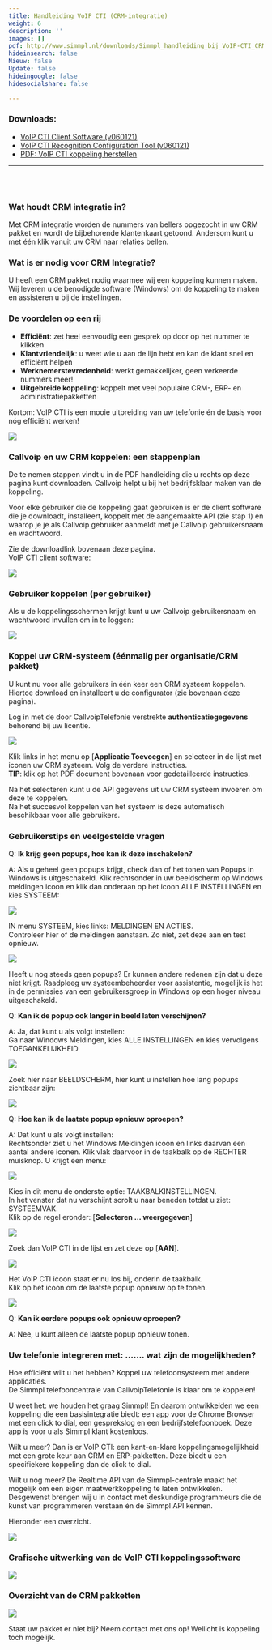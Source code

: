 ```yaml
---
title: Handleiding VoIP CTI (CRM-integratie)
weight: 6
description: ''
images: []
pdf: http://www.simmpl.nl/downloads/Simmpl_handleiding_bij_VoIP-CTI_CRM-koppelingen.pdf
hideinsearch: false
Nieuw: false
Update: false
hideingoogle: false
hidesocialshare: false

---
```

<h3>Downloads:</h3>

* [VoIP CTI Client Software (v060121)](https://downloadcloudcti.blob.core.windows.net/files/setups/voipcticonfigurationsetup.exe)
* [VoIP CTI Recognition Configuration Tool (v060121)](https://downloadcloudcti.blob.core.windows.net/files/setups/voipcticonfigurationsetup.exe)
* [PDF: VoIP CTI koppeling herstellen](http://files.callvoip.nl/downloads/Callvoip_handleiding_VoIP_CTI_login.pdf)

<hr>
<br><br>
<h3>Wat houdt CRM integratie in?</h3>

Met CRM integratie worden de nummers van bellers opgezocht in uw CRM pakket en wordt de bijbehorende klantenkaart getoond. Andersom kunt u met één klik vanuit uw CRM naar relaties bellen.

<h3>Wat is er nodig voor CRM Integratie?</h3>

U heeft een CRM pakket nodig waarmee wij een koppeling kunnen maken. Wij leveren u de benodigde software (Windows) om de koppeling te maken en assisteren u bij de instellingen.

<h3>De voordelen op een rij</h3>

* **Efficiënt**: zet heel eenvoudig een gesprek op door op het nummer te klikken
* **Klantvriendelijk**: u weet wie u aan de lijn hebt en kan de klant snel en efficiënt helpen
* **Werknemerstevredenheid**: werkt gemakkelijker, geen verkeerde nummers meer!
* **Uitgebreide koppeling**: koppelt met veel populaire CRM-, ERP- en administratiepakketten

Kortom: VoIP CTI is een mooie uitbreiding van uw telefonie én de basis voor nóg efficiënt werken!

![](https://res.cloudinary.com/callvoip/image/upload/v1566224907/voipcti-1_ntzwi9.png)

<h3>Callvoip en uw CRM koppelen: een stappenplan</h3>

De te nemen stappen vindt u in de PDF handleiding die u rechts op deze pagina kunt downloaden. Callvoip helpt u bij het bedrijfsklaar maken van de koppeling.

Voor elke gebruiker die de koppeling gaat gebruiken is er de client software die je downloadt, installeert, koppelt met de aangemaakte API (zie stap 1) en waarop je je als Callvoip gebruiker aanmeldt met je Callvoip gebruikersnaam en wachtwoord.

Zie de downloadlink bovenaan deze pagina.  
VoIP CTI client software:

![](https://res.cloudinary.com/callvoip/image/upload/v1566225429/voipcti-3_sgykr4.png)

<h3>Gebruiker koppelen (per gebruiker)</h3>

Als u de koppelingsschermen krijgt kunt u uw Callvoip gebruikersnaam en wachtwoord invullen om in te loggen:

![](https://res.cloudinary.com/callvoip/image/upload/v1566225603/voipcti-4_xbx9l6.png)

<h3>Koppel uw CRM-systeem (éénmalig per organisatie/CRM pakket)</h3>

U kunt nu voor alle gebruikers in één keer een CRM systeem koppelen.  
Hiertoe download en installeert u de configurator (zie bovenaan deze pagina).

Log in met de door CallvoipTelefonie verstrekte **authenticatiegegevens** behorend bij uw licentie.

![](https://res.cloudinary.com/callvoip/image/upload/v1566225842/voipcti-5_wp4zfl.png)

Klik links in het menu op \[**Applicatie Toevoegen**\] en selecteer in de lijst met iconen uw CRM systeem. Volg de verdere instructies.  
**TIP**: klik op het PDF document bovenaan voor gedetailleerde instructies.

Na het selecteren kunt u de API gegevens uit uw CRM systeem invoeren om deze te koppelen.  
Na het succesvol koppelen van het systeem is deze automatisch beschikbaar voor alle gebruikers.

<h3>Gebruikerstips en veelgestelde vragen</h3>

Q: **Ik krijg geen popups, hoe kan ik deze inschakelen?**

A: Als u geheel geen popups krijgt, check dan of het tonen van Popups in Windows is uitgeschakeld. Klik rechtsonder in uw beeldscherm op Windows meldingen icoon en klik dan onderaan op het icoon ALLE INSTELLINGEN en kies SYSTEEM:

![](https://res.cloudinary.com/callvoip/image/upload/v1566290356/voipcti-6_jva3d8.png)

IN menu SYSTEEM, kies links: MELDINGEN EN ACTIES.  
Controleer hier of de meldingen aanstaan. Zo niet, zet deze aan en test opnieuw.

![](https://res.cloudinary.com/callvoip/image/upload/v1566290445/voipcti-7_actkhf.png)

Heeft u nog steeds geen popups? Er kunnen andere redenen zijn dat u deze niet krijgt.  Raadpleeg uw systeembeheerder voor assistentie, mogelijk is het in de permissies van een gebruikersgroep in Windows op een hoger niveau uitgeschakeld.

Q: **Kan ik de popup ook langer in beeld laten verschijnen?**

A: Ja, dat kunt u als volgt instellen:  
Ga naar Windows Meldingen, kies ALLE INSTELLINGEN en kies vervolgens TOEGANKELIJKHEID

![](https://res.cloudinary.com/callvoip/image/upload/v1566290584/voipcti-8_jvki1l.png)

Zoek hier naar BEELDSCHERM, hier kunt u instellen hoe lang popups zichtbaar zijn:

![](https://res.cloudinary.com/callvoip/image/upload/v1566290692/voipcti-9_svbfqy.png)

Q: **Hoe kan ik de laatste popup opnieuw oproepen?**

A: Dat kunt u als volgt instellen:  
Rechtsonder ziet u het Windows Meldingen icoon en links daarvan een aantal andere iconen.  Klik vlak daarvoor in de taakbalk op de RECHTER muisknop. U krijgt een menu:

![](https://res.cloudinary.com/callvoip/image/upload/v1566290784/voipcti-10_grvlo0.png)

Kies in dit menu de onderste optie: TAAKBALKINSTELLINGEN.  
In het venster dat nu verschijnt scrolt u naar beneden totdat u ziet: SYSTEEMVAK.  
Klik op de regel eronder: \[**Selecteren … weergegeven**\]

![](https://res.cloudinary.com/callvoip/image/upload/v1566290880/voipcti-11_ax9r7p.png)

Zoek dan VoIP CTI in de lijst en zet deze op \[**AAN**\].

![](https://res.cloudinary.com/callvoip/image/upload/v1566290950/voipcti-12_sx2ntr.png)

Het VoIP CTI icoon staat er nu los bij, onderin de taakbalk.  
Klik op het icoon om de laatste popup opnieuw op te tonen.

![](https://res.cloudinary.com/callvoip/image/upload/v1566291020/voipcti-13_q7ftc7.png)

Q: **Kan ik eerdere popups ook opnieuw oproepen?**

A: Nee, u kunt alleen de laatste popup opnieuw tonen.

<h3>Uw telefonie integreren met: …….  wat zijn de mogelijkheden?</h3>

Hoe efficiënt wilt u het hebben? Koppel uw telefoonsysteem met andere applicaties.  
De Simmpl telefooncentrale van CallvoipTelefonie is klaar om te koppelen!

U weet het: we houden het graag Simmpl! En daarom ontwikkelden we een koppeling die een basisintegratie biedt: een app voor de Chrome Browser met een click to dial, een gesprekslog en een bedrijfstelefoonboek. Deze app is voor u als Simmpl klant kostenloos.

Wilt u meer? Dan is er VoIP CTI: een kant-en-klare koppelingsmogelijikheid met een grote keur aan CRM en ERP-pakketten. Deze biedt u een specifiekere koppeling dan de click to dial.

Wilt u nóg meer? De Realtime API van de Simmpl-centrale maakt het mogelijk om een eigen maatwerkkoppeling te laten ontwikkelen. Desgewenst brengen wij u in contact met deskundige programmeurs die de kunst van programmeren verstaan én de Simmpl API kennen.

Hieronder een overzicht.

![](https://res.cloudinary.com/callvoip/image/upload/v1566291307/voipcti-14_qzv2pd.png)

<h3>Grafische uitwerking van de VoIP CTI koppelingssoftware</h3>

![](https://res.cloudinary.com/callvoip/image/upload/v1566291405/voipcti-15_qncmjy.png)

<h3>Overzicht van de CRM pakketten</h3>

![](https://res.cloudinary.com/callvoip/image/upload/v1566291488/voipcti-16_m8gkgz.png)

Staat uw pakket er niet bij? Neem contact met ons op! Wellicht is koppeling toch mogelijk.

